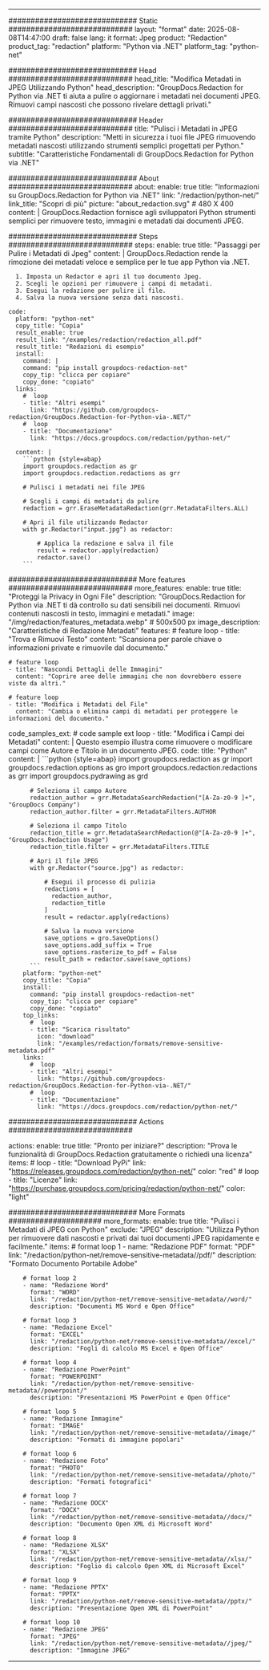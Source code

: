 
---
############################# Static ############################
layout: "format"
date:  2025-08-08T14:47:00
draft: false
lang: it
format: Jpeg
product: "Redaction"
product_tag: "redaction"
platform: "Python via .NET"
platform_tag: "python-net"

############################# Head ############################
head_title: "Modifica Metadati in JPEG Utilizzando Python"
head_description: "GroupDocs.Redaction for Python via .NET ti aiuta a pulire o aggiornare i metadati nei documenti JPEG. Rimuovi campi nascosti che possono rivelare dettagli privati."

############################# Header ############################
title: "Pulisci i Metadati in JPEG tramite Python" 
description: "Metti in sicurezza i tuoi file JPEG rimuovendo metadati nascosti utilizzando strumenti semplici progettati per Python."
subtitle: "Caratteristiche Fondamentali di GroupDocs.Redaction for Python via .NET" 

############################# About ############################
about:
    enable: true
    title: "Informazioni su GroupDocs.Redaction for Python via .NET"
    link: "/redaction/python-net/"
    link_title: "Scopri di più"
    picture: "about_redaction.svg" # 480 X 400
    content: |
       GroupDocs.Redaction fornisce agli sviluppatori Python strumenti semplici per rimuovere testo, immagini e metadati dai documenti JPEG.

############################# Steps ############################
steps:
    enable: true
    title: "Passaggi per Pulire i Metadati di Jpeg"
    content: |
      GroupDocs.Redaction rende la rimozione dei metadati veloce e semplice per le tue app Python via .NET.
      
      1. Imposta un Redactor e apri il tuo documento Jpeg.
      2. Scegli le opzioni per rimuovere i campi di metadati.
      3. Esegui la redazione per pulire il file.
      4. Salva la nuova versione senza dati nascosti.
   
    code:
      platform: "python-net"
      copy_title: "Copia"
      result_enable: true
      result_link: "/examples/redaction/redaction_all.pdf"
      result_title: "Redazioni di esempio"
      install:
        command: |
        command: "pip install groupdocs-redaction-net"
        copy_tip: "clicca per copiare"
        copy_done: "copiato"
      links:
        #  loop
        - title: "Altri esempi"
          link: "https://github.com/groupdocs-redaction/GroupDocs.Redaction-for-Python-via-.NET/"
        #  loop
        - title: "Documentazione"
          link: "https://docs.groupdocs.com/redaction/python-net/"
          
      content: |
        ```python {style=abap}
        import groupdocs.redaction as gr
        import groupdocs.redaction.redactions as grr

        # Pulisci i metadati nei file JPEG

        # Scegli i campi di metadati da pulire
        redaction = grr.EraseMetadataRedaction(grr.MetadataFilters.ALL)

        # Apri il file utilizzando Redactor
        with gr.Redactor("input.jpg") as redactor:

            # Applica la redazione e salva il file
            result = redactor.apply(redaction)
            redactor.save()
        ```            


############################# More features ############################
more_features:
  enable: true
  title: "Proteggi la Privacy in Ogni File"
  description: "GroupDocs.Redaction for Python via .NET ti dà controllo su dati sensibili nei documenti. Rimuovi contenuti nascosti in testo, immagini e metadati."
  image: "/img/redaction/features_metadata.webp" # 500x500 px
  image_description: "Caratteristiche di Redazione Metadati"
  features:
    # feature loop
    - title: "Trova e Rimuovi Testo"
      content: "Scansiona per parole chiave o informazioni private e rimuovile dal documento."

    # feature loop
    - title: "Nascondi Dettagli delle Immagini"
      content: "Coprire aree delle immagini che non dovrebbero essere viste da altri."

    # feature loop
    - title: "Modifica i Metadati del File"
      content: "Cambia o elimina campi di metadati per proteggere le informazioni del documento."
      
  code_samples_ext:
    # code sample ext loop
    - title: "Modifica i Campi dei Metadati"
      content: |
        Questo esempio illustra come rimuovere o modificare campi come Autore e Titolo in un documento JPEG.
      code:
        title: "Python"
        content: |
          ```python {style=abap}
          import groupdocs.redaction as gr
          import groupdocs.redaction.options as gro
          import groupdocs.redaction.redactions as grr
          import groupdocs.pydrawing as grd

          # Seleziona il campo Autore
          redaction_author = grr.MetadataSearchRedaction("[A-Za-z0-9 ]+", "GroupDocs Company")
          redaction_author.filter = grr.MetadataFilters.AUTHOR

          # Seleziona il campo Titolo
          redaction_title = grr.MetadataSearchRedaction(@"[A-Za-z0-9 ]+", "GroupDocs.Redaction Usage")
          redaction_title.filter = grr.MetadataFilters.TITLE

          # Apri il file JPEG
          with gr.Redactor("source.jpg") as redactor:

              # Esegui il processo di pulizia
              redactions = [
                redaction_author,
                redaction_title
              ]
              result = redactor.apply(redactions)

              # Salva la nuova versione
              save_options = gro.SaveOptions()
              save_options.add_suffix = True
              save_options.rasterize_to_pdf = False
              result_path = redactor.save(save_options)
          ```
        platform: "python-net"
        copy_title: "Copia"
        install:
          command: "pip install groupdocs-redaction-net"
          copy_tip: "clicca per copiare"
          copy_done: "copiato"
        top_links:
          #  loop
          - title: "Scarica risultato"
            icon: "download"
            link: "/examples/redaction/formats/remove-sensitive-metadata.pdf"
        links:
          #  loop
          - title: "Altri esempi"
            link: "https://github.com/groupdocs-redaction/GroupDocs.Redaction-for-Python-via-.NET/"
          #  loop
          - title: "Documentazione"
            link: "https://docs.groupdocs.com/redaction/python-net/"


############################# Actions ############################

actions:
  enable: true
  title: "Pronto per iniziare?"
  description: "Prova le funzionalità di GroupDocs.Redaction gratuitamente o richiedi una licenza"
  items:
    #  loop
    - title: "Download PyPi"
      link: "https://releases.groupdocs.com/redaction/python-net/"
      color: "red"
        #  loop
    - title: "Licenze"
      link: "https://purchase.groupdocs.com/pricing/redaction/python-net/"
      color: "light"


############################# More Formats #####################
more_formats:
    enable: true
    title: "Pulisci i Metadati di JPEG con Python"
    exclude: "JPEG"
    description: "Utilizza Python per rimuovere dati nascosti e privati dai tuoi documenti JPEG rapidamente e facilmente."
    items: 
        # format loop 1
        - name: "Redazione PDF"
          format: "PDF"
          link: "/redaction/python-net/remove-sensitive-metadata//pdf/"
          description: "Formato Documento Portabile Adobe"

        # format loop 2
        - name: "Redazione Word"
          format: "WORD"
          link: "/redaction/python-net/remove-sensitive-metadata//word/"
          description: "Documenti MS Word e Open Office"
          
        # format loop 3
        - name: "Redazione Excel"
          format: "EXCEL"
          link: "/redaction/python-net/remove-sensitive-metadata//excel/"
          description: "Fogli di calcolo MS Excel e Open Office"

        # format loop 4
        - name: "Redazione PowerPoint"
          format: "POWERPOINT"
          link: "/redaction/python-net/remove-sensitive-metadata//powerpoint/"
          description: "Presentazioni MS PowerPoint e Open Office"

        # format loop 5
        - name: "Redazione Immagine"
          format: "IMAGE"
          link: "/redaction/python-net/remove-sensitive-metadata//image/"
          description: "Formati di immagine popolari"

        # format loop 6
        - name: "Redazione Foto"
          format: "PHOTO"
          link: "/redaction/python-net/remove-sensitive-metadata//photo/"
          description: "Formati fotografici"

        # format loop 7
        - name: "Redazione DOCX"
          format: "DOCX"
          link: "/redaction/python-net/remove-sensitive-metadata//docx/"
          description: "Documento Open XML di Microsoft Word"
          
        # format loop 8
        - name: "Redazione XLSX"
          format: "XLSX"
          link: "/redaction/python-net/remove-sensitive-metadata//xlsx/"
          description: "Foglio di calcolo Open XML di Microsoft Excel"
          
        # format loop 9
        - name: "Redazione PPTX"
          format: "PPTX"
          link: "/redaction/python-net/remove-sensitive-metadata//pptx/"
          description: "Presentazione Open XML di PowerPoint"

        # format loop 10
        - name: "Redazione JPEG"
          format: "JPEG"
          link: "/redaction/python-net/remove-sensitive-metadata//jpeg/"
          description: "Immagine JPEG"


---